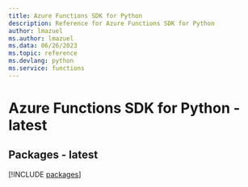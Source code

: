 ```yaml
---
title: Azure Functions SDK for Python
description: Reference for Azure Functions SDK for Python
author: lmazuel
ms.author: lmazuel
ms.data: 06/26/2023
ms.topic: reference
ms.devlang: python
ms.service: functions
---
```

# Azure Functions SDK for Python - latest
## Packages - latest
[!INCLUDE [packages](functions-index.md)]